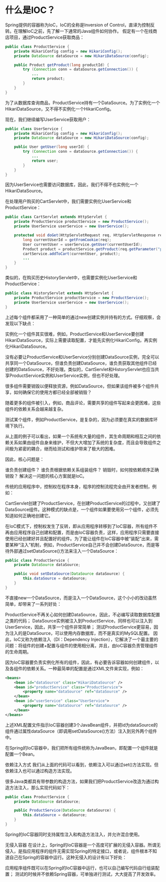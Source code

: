 # 什么是IOC？
Spring提供的容器称为IoC，IoC的全称是Inversion of Control，直译为控制反转。在理解IoC之前，先了解一下通常的Java组件如何协作。
假定有一个在线商店项目，通过ProductService获取商品：
```java
public class ProductService {
    private HikariConfig config = new HikariConfig();
    private DataSource dataSource = new HikariDataSource(config);

    public Product getProduct(long productId) {
        try (Connection conn = dataSource.getConnection()) {
            ...
            return product;
        }
    }
}
```

为了从数据库查询商品，ProductService持有一个DataSource。为了实例化一个HikariDataSource，又不得不实例化一个HikariConfig。

现在，我们继续编写UserService获取用户：
```java
public class UserService {
    private HikariConfig config = new HikariConfig();
    private DataSource dataSource = new HikariDataSource(config);

    public User getUser(long userId) {
        try (Connection conn = dataSource.getConnection()) {
            ...
            return user;
        }
    }
}
```
因为UserService也需要访问数据库，因此，我们不得不也实例化一个HikariDataSource。

在处理用户购买的CartServlet中，我们需要实例化UserService和ProductService：
```java
public class CartServlet extends HttpServlet {
    private ProductService productService = new ProductService();
    private UserService userService = new UserService();

    protected void doGet(HttpServletRequest req, HttpServletResponse resp) throws ServletException, IOException {
        long currentUserId = getFromCookie(req);
        User currentUser = userService.getUser(currentUserId);
        Product product = productService.getProduct(req.getParameter("productId"));
        cartService.addToCart(currentUser, product);
        ...
    }
}
```
类似的，在购买历史HistoryServlet中，也需要实例化UserService和ProductService：
```java
public class HistoryServlet extends HttpServlet {
    private ProductService productService = new ProductService();
    private UserService userService = new UserService();
}
```
上述每个组件都采用了一种简单的通过new创建实例并持有的方式。仔细观察，会发现以下缺点：

实例化一个组件其实很难，例如，ProductService和UserService要创建HikariDataSource，实际上需要读取配置，才能先实例化HikariConfig，再实例化HikariDataSource。

没有必要让ProductService和UserService分别创建DataSource实例，完全可以共享同一个DataSource，但谁负责创建DataSource，谁负责获取其他组件已经创建的DataSource，不好处理。类似的，CartServlet和HistoryServlet也应当共享ProductService实例和UserService实例，但也不好处理。

很多组件需要销毁以便释放资源，例如DataSource，但如果该组件被多个组件共享，如何确保它的使用方都已经全部被销毁？

随着更多的组件被引入，例如，商品评论，需要共享的组件写起来会更困难，这些组件的依赖关系会越来越复杂。

测试某个组件，例如ProductService，是复杂的，因为必须要在真实的数据库环境下执行。

从上面的例子可以看出，如果一个系统有大量的组件，其生命周期和相互之间的依赖关系如果由组件自身来维护，不但大大增加了系统的复杂度，而且会导致组件之间极为紧密的耦合，继而给测试和维护带来了极大的困难。

因此，核心问题是：

谁负责创建组件？
谁负责根据依赖关系组装组件？
销毁时，如何按依赖顺序正确销毁？
解决这一问题的核心方案就是IoC。

传统的应用程序中，控制权在程序本身，程序的控制流程完全由开发者控制，例如：

CartServlet创建了ProductService，在创建ProductService的过程中，又创建了DataSource组件。这种模式的缺点是，一个组件如果要使用另一个组件，必须先知道如何正确地创建它。

在IoC模式下，控制权发生了反转，即从应用程序转移到了IoC容器，所有组件不再由应用程序自己创建和配置，而是由IoC容器负责，这样，应用程序只需要直接使用已经创建好并且配置好的组件。为了能让组件在IoC容器中被“装配”出来，需要某种“注入”机制，例如，ProductService自己并不会创建DataSource，而是等待外部通过setDataSource()方法来注入一个DataSource：
```java
public class ProductService {
    private DataSource dataSource;

    public void setDataSource(DataSource dataSource) {
        this.dataSource = dataSource;
    }
}
```
不直接new一个DataSource，而是注入一个DataSource，这个小小的改动虽然简单，却带来了一系列好处：

ProductService不再关心如何创建DataSource，因此，不必编写读取数据库配置之类的代码；
DataSource实例被注入到ProductService，同样也可以注入到UserService，因此，共享一个组件非常简单；
测试ProductService更容易，因为注入的是DataSource，可以使用内存数据库，而不是真实的MySQL配置。
因此，IoC又称为依赖注入（DI：Dependency Injection），它解决了一个最主要的问题：将组件的创建+配置与组件的使用相分离，并且，由IoC容器负责管理组件的生命周期。

因为IoC容器要负责实例化所有的组件，因此，有必要告诉容器如何创建组件，以及各组件的依赖关系。一种最简单的配置是通过XML文件来实现，例如：
```xml
<beans>
    <bean id="dataSource" class="HikariDataSource" />
    <bean id="productService" class="ProductService">
        <property name="dataSource" ref="dataSource" />
    </bean>
    <bean id="userService" class="UserService">
        <property name="dataSource" ref="dataSource" />
    </bean>
</beans>
```
上述XML配置文件指示IoC容器创建3个JavaBean组件，并把id为dataSource的组件通过属性dataSource（即调用setDataSource()方法）注入到另外两个组件中。

在Spring的IoC容器中，我们把所有组件统称为JavaBean，即配置一个组件就是配置一个Bean。

依赖注入方式
我们从上面的代码可以看到，依赖注入可以通过set()方法实现。但依赖注入也可以通过构造方法实现。

很多Java类都具有带参数的构造方法，如果我们把ProductService改造为通过构造方法注入，那么实现代码如下：
```java
public class ProductService {
    private DataSource dataSource;

    public ProductService(DataSource dataSource) {
        this.dataSource = dataSource;
    }
}
```
Spring的IoC容器同时支持属性注入和构造方法注入，并允许混合使用。

无侵入容器
在设计上，Spring的IoC容器是一个高度可扩展的无侵入容器。所谓无侵入，是指应用程序的组件无需实现Spring的特定接口，或者说，组件根本不知道自己在Spring的容器中运行。这种无侵入的设计有以下好处：

应用程序组件既可以在Spring的IoC容器中运行，也可以自己编写代码自行组装配置；
测试的时候并不依赖Spring容器，可单独进行测试，大大提高了开发效率。